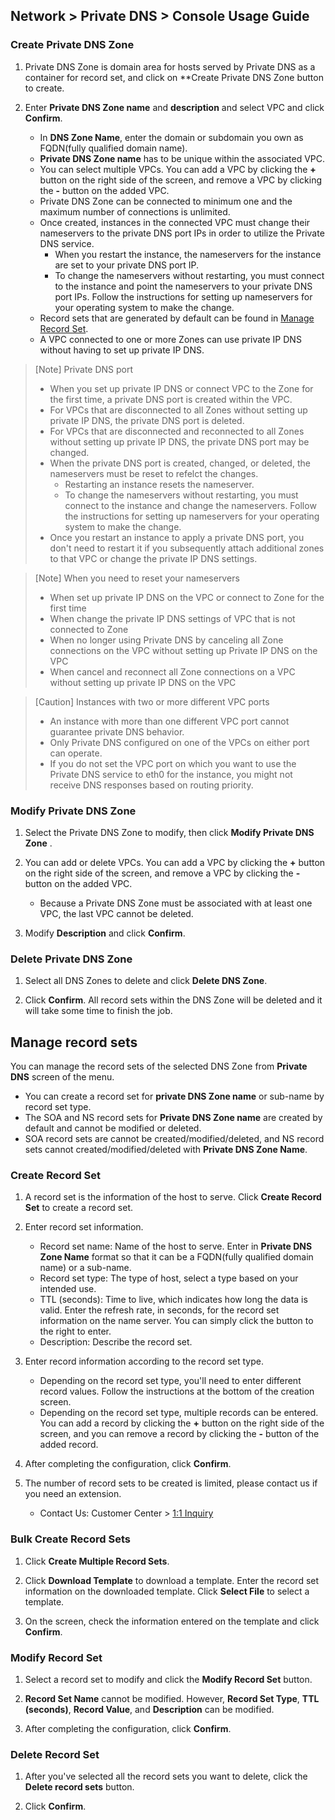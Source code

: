 ## Network > Private DNS > Console Usage Guide

### Create Private DNS Zone 

1. Private DNS Zone is domain area for hosts served by Private DNS as a container for record set, and click on **Create Private DNS Zone button to create.

2. Enter **Private DNS Zone name** and **description** and select VPC and click **Confirm**.  

    - In **DNS Zone Name**, enter the domain or subdomain you own as FQDN(fully qualified domain name).
    - **Private DNS Zone name** has to be unique within the associated VPC.
    - You can select multiple VPCs. You can add a VPC by clicking the **+** button on the right side of the screen, and remove a VPC by clicking the **-** button on the added VPC.
    - Private DNS Zone can be connected to minimum one and the maximum number of connections is unlimited.
    - Once created, instances in the connected VPC must change their nameservers to the private DNS port IPs in order to utilize the Private DNS service.
      - When you restart the instance, the nameservers for the instance are set to your private DNS port IP.
      - To change the nameservers without restarting, you must connect to the instance and point the nameservers to your private DNS port IPs. Follow the instructions for setting up nameservers for your operating system to make the change.
    - Record sets that are generated by default can be found in [Manage Record Set](./console-guide/#_1).
    - A VPC connected to one or more Zones can use private IP DNS without having to set up private IP DNS.

> [Note] Private DNS port
> * When you set up private IP DNS or connect VPC to the Zone for the first time, a private DNS port is created within the VPC.
> * For VPCs that are disconnected to all Zones without setting up private IP DNS, the private DNS port is deleted.
> * For VPCs that are disconnected and reconnected to all Zones without setting up private IP DNS, the private DNS port may be changed.
> * When the private DNS port is created, changed, or deleted, the nameservers must be reset to refelct the changes.
>   * Restarting an instance resets the nameserver.
>   * To change the nameservers without restarting, you must connect to the instance and change the nameservers. Follow the instructions for setting up nameservers for your operating system to make the change.
> * Once you restart an instance to apply a private DNS port, you don't need to restart it if you subsequently attach additional zones to that VPC or change the private IP DNS settings.

> [Note] When you need to reset your nameservers
> * When set up private IP DNS on the VPC or connect to Zone for the first time
> * When change the private IP DNS settings of VPC that is not connected to Zone
> * When no longer using Private DNS by canceling all Zone connections on the VPC without setting up Private IP DNS on the VPC
> * When cancel and reconnect all Zone connections on a VPC without setting up private IP DNS on the VPC

> [Caution] Instances with two or more different VPC ports
> * An instance with more than one different VPC port cannot guarantee private DNS behavior.
> * Only Private DNS configured on one of the VPCs on either port can operate.
> * If you do not set the VPC port on which you want to use the Private DNS service to eth0 for the instance, you might not receive DNS responses based on routing priority.

### Modify Private DNS Zone

1. Select the Private DNS Zone to modify, then click **Modify Private DNS Zone** .
   
2. You can add or delete VPCs. You can add a VPC by clicking the **+** button on the right side of the screen, and remove a VPC by clicking the **-** button on the added VPC.
   - Because a Private DNS Zone must be associated with at least one VPC, the last VPC cannot be deleted.

3. Modify **Description** and click **Confirm**.

### Delete Private DNS Zone

1. Select all DNS Zones to delete and click **Delete DNS Zone**.

2. Click **Confirm**. All record sets within the DNS Zone will be deleted and it will take some time to finish the job.

## Manage record sets

You can manage the record sets of the selected DNS Zone from **Private DNS** screen of the menu.

- You can create a record set for **private DNS Zone name** or sub-name by record set type.
- The SOA and NS record sets for **Private DNS Zone name** are created by default and cannot be modified or deleted.
- SOA record sets are cannot be created/modified/deleted, and NS record sets cannot created/modified/deleted with **Private DNS Zone Name**.

### Create Record Set

1. A record set is the information of the host to serve. Click **Create Record Set** to create a record set.

2. Enter record set information.

    - Record set name: Name of the host to serve. Enter in **Private DNS Zone Name** format so that it can be a FQDN(fully qualified domain name) or a sub-name.
    - Record set type: The type of host, select a type based on your intended use.
    - TTL (seconds): Time to live, which indicates how long the data is valid. Enter the refresh rate, in seconds, for the record set information on the name server. You can simply click the button to the right to enter.
   - Description: Describe the record set.

3. Enter record information according to the record set type.

    - Depending on the record set type, you'll need to enter different record values. Follow the instructions at the bottom of the creation screen.
    - Depending on the record set type, multiple records can be entered. You can add a record by clicking the **+** button on the right side of the screen, and you can remove a record by clicking the **-** button of the added record.

4. After completing the configuration, click **Confirm**.

5. The number of record sets to be created is limited, please contact us if you need an extension. 

    - Contact Us: Customer Center > [1:1 Inquiry](/support/inquiry)

### Bulk Create Record Sets

1. Click **Create Multiple Record Sets**.

2. Click **Download Template** to download a template. Enter the record set information on the downloaded template. Click **Select File** to select a template.

3. On the screen, check the information entered on the template and click **Confirm**.

### Modify Record Set

1. Select a record set to modify and click the **Modify Record Set** button.

2. **Record Set Name** cannot be modified. However, **Record Set Type**, **TTL (seconds)**, **Record Value**, and **Description** can be modified.

3. After completing the configuration, click **Confirm**.


### Delete Record Set

1. After you've selected all the record sets you want to delete, click the **Delete record sets** button.

2. Click **Confirm**.